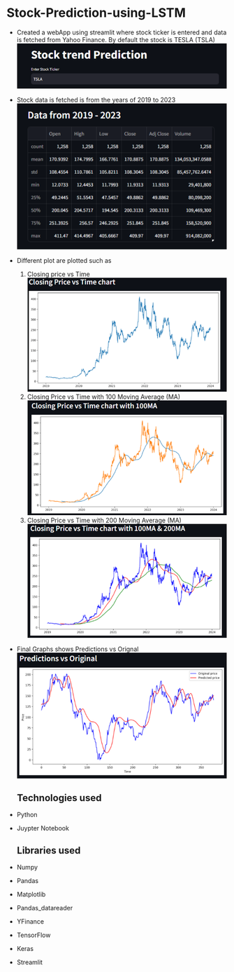 # Stock-Prediction-using-LSTM
 * Created a webApp using streamlit where stock ticker is entered and data is fetched from Yahoo Finance.
    By default the stock is TESLA (TSLA)</br>
    ![](screenshots/stockticker.png)</br>
 
 * Stock data is fetched is from the years of 2019 to 2023</br>
 ![](screenshots/2019.png)</br>
 * Different plot are plotted such as </br>
    1. Closing price vs Time</br>
     ![](screenshots/closingprices.png)</br>
    2. Closing Price vs Time with 100 Moving Average (MA)</br>
     ![](screenshots/100ma.png)</br>
    3. Closing Price vs Time with 200 Moving Average (MA)</br>
     ![](screenshots/200ma.png)</br>

   
* Final Graphs shows Predictions vs Orignal</br>
 ![](screenshots/final.png)</br>
 
   ## Technologies used<br/>
* Python 
* Juypter Notebook


   ## Libraries used<br/>
* Numpy
* Pandas
* Matplotlib
* Pandas_datareader
* YFinance
* TensorFlow
* Keras
* Streamlit
